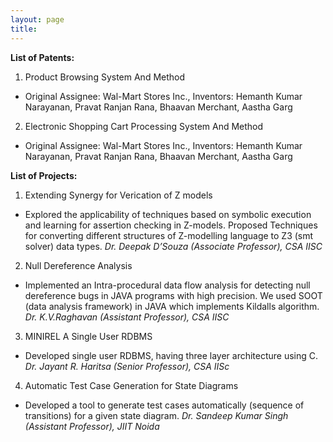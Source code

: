 ```yaml
---
layout: page
title: 
---
```


 **List of Patents:**

1. Product Browsing System And Method 
  - Original Assignee:	Wal-Mart Stores Inc., Inventors:	Hemanth Kumar Narayanan, Pravat Ranjan Rana, Bhaavan Merchant, Aastha Garg

2. Electronic Shopping Cart Processing System And Method 
  - Original Assignee:	Wal-Mart Stores Inc., Inventors:	Hemanth Kumar Narayanan, Pravat Ranjan Rana, Bhaavan Merchant, Aastha Garg 


**List of Projects:**

1. Extending Synergy for Verication of Z models
  - Explored the applicability of techniques based on symbolic execution and learning for assertion checking in Z-models. Proposed Techniques for converting different structures of Z-modelling language to Z3 (smt solver) data types. *Dr. Deepak D’Souza (Associate Professor), CSA IISC*

2. Null Dereference Analysis
  - Implemented an Intra-procedural data flow analysis for detecting null dereference bugs in JAVA programs with high precision. We used SOOT (data analysis framework) in JAVA which implements Kildalls algorithm. *Dr. K.V.Raghavan (Assistant Professor), CSA IISC*

3. MINIREL A Single User RDBMS
- Developed single user RDBMS, having three layer architecture using C. *Dr. Jayant R. Haritsa (Senior Professor), CSA IISc*

4. Automatic Test Case Generation for State Diagrams
  - Developed a tool to generate test cases automatically (sequence of transitions) for a given state diagram. *Dr. Sandeep Kumar Singh (Assistant Professor), JIIT Noida*
